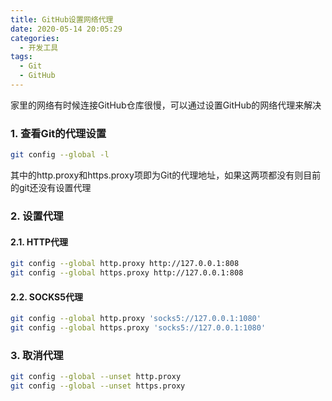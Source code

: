 ```yaml
---
title: GitHub设置网络代理
date: 2020-05-14 20:05:29
categories:
  - 开发工具
tags:
  - Git
  - GitHub
---
```

家里的网络有时候连接GitHub仓库很慢，可以通过设置GitHub的网络代理来解决

<!-- more -->

### 1. 查看Git的代理设置
```bash
git config --global -l
```
其中的http.proxy和https.proxy项即为Git的代理地址，如果这两项都没有则目前的git还没有设置代理
### 2. 设置代理
#### 2.1. HTTP代理
```bash
git config --global http.proxy http://127.0.0.1:808
git config --global https.proxy http://127.0.0.1:808
```
#### 2.2. SOCKS5代理
```bash
git config --global http.proxy 'socks5://127.0.0.1:1080'
git config --global https.proxy 'socks5://127.0.0.1:1080'
```

### 3. 取消代理
```bash
git config --global --unset http.proxy
git config --global --unset https.proxy
```

